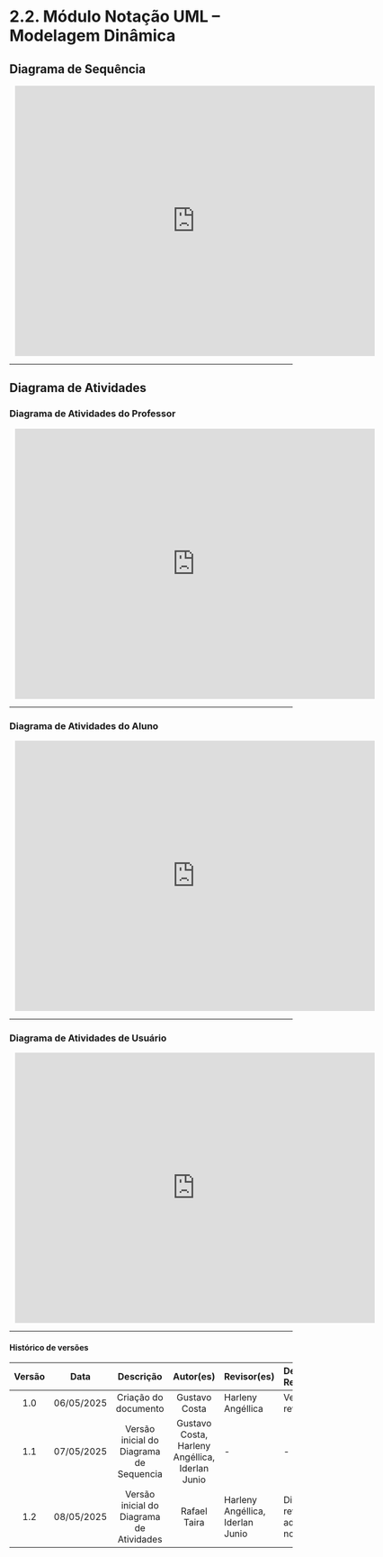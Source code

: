 # 2.2. Módulo Notação UML – Modelagem Dinâmica

<!-- Foco_2: Modelagem UML Dinâmica. -->

<!-- Entrega Mínima: 1 Modelo Dinâmico (ESCOPO: Diagrama de Sequência; Diagrama de Atividades; Diagrama de Comunicação/Colaboração ou Diagrama de Estados).

Apresentação (para a professora) explicando o modelo dinâmico especificado, com: (i) rastro claro aos membros participantes (MOSTRAR QUADRO DE PARTICIPAÇÕES & COMMITS); (ii) justificativas & senso crítico sobre o modelo, e (iii) comentários gerais sobre o trabalho em equipe. Tempo da Apresentação: +/- 5min. Recomendação: Apresentar diretamente via Wiki ou GitPages do Projeto. Baixar os conteúdos com antecedência, evitando problemas de internet no momento de exposição nas Dinâmicas de Avaliação.

A Wiki ou GitPages do Projeto deve conter um tópico dedicado ao Módulo Modelagem Dinâmica (Notação UML), com 1 modelo, histórico de versões, referências, e demais detalhamentos gerados pela equipe nesse escopo. -->

## Diagrama de Sequência

<div style="width: 640px; height: 480px; margin: 10px; position: relative;"><iframe allowfullscreen frameborder="0" style="width:640px; height:480px" src="https://lucid.app/documents/embedded/e5d0a525-5f88-4d5e-a877-ad756f0322c3" id="ihwdW30EFrC~"></iframe></div>

---
## Diagrama de Atividades

### Diagrama de Atividades do Professor

<div style="width: 640px; height: 480px; margin: 10px; position: relative;"><iframe allowfullscreen frameborder="0" style="width:640px; height:480px" src="https://lucid.app/documents/embedded/728b5164-dd30-49db-828f-fadae44b39c5" id="FwSd5WsYI1Pn"></iframe></div>

---

### Diagrama de Atividades do Aluno

<div style="width: 640px; height: 480px; margin: 10px; position: relative;"><iframe allowfullscreen frameborder="0" style="width:640px; height:480px" src="https://lucid.app/documents/embedded/7b481582-f8af-4ee5-86e8-f253f5b26cca" id="jvSd~3Xq2awr"></iframe></div>

---

### Diagrama de Atividades de Usuário

<div style="width: 640px; height: 480px; margin: 10px; position: relative;"><iframe allowfullscreen frameborder="0" style="width:640px; height:480px" src="https://lucid.app/documents/embedded/0d0d82eb-d284-4944-a2d9-281c27e56838" id="~ZSdOghBEtIC"></iframe></div>

---

#### Histórico de versões 

| Versão |    Data    |        Descrição         |    Autor(es)    |  Revisor(es)     |  Detalhes da Revisão  |  
| :----: | :--------: | :----------------------: | :-------------: | :----------------| :---------------------|
|  1.0   | 06/05/2025 |   Criação do documento   | Gustavo Costa | Harleny Angéllica  | Versionamento revisado|
|  1.1   | 07/05/2025 | Versão inicial do Diagrama de Sequencia | Gustavo Costa, Harleny Angéllica, Iderlan Junio | - | - |
|  1.2   | 08/05/2025 | Versão inicial do Diagrama de Atividades | Rafael Taira | Harleny Angéllica, Iderlan Junio | Diagrama revisado com adição de novo fluxo |
 